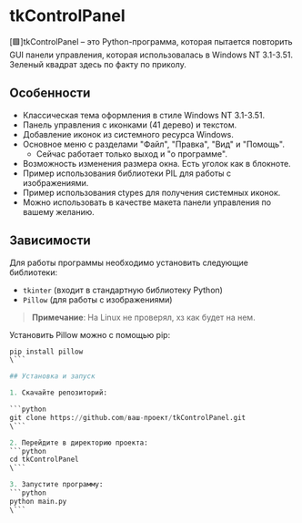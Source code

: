 # tkControlPanel

[🟩]tkControlPanel – это Python-программа, которая пытается повторить GUI панели управления, которая использовалась в Windows NT 3.1-3.51.  
Зеленый квадрат здесь по факту по приколу.

## Особенности

- Классическая тема оформления в стиле Windows NT 3.1-3.51.
- Панель управления с иконками (41 дерево) и текстом.
- Добавление иконок из системного ресурса Windows.
- Основное меню с разделами "Файл", "Правка", "Вид" и "Помощь". 
  - Сейчас работает только выход и "о программе".
- Возможность изменения размера окна. Есть уголок как в блокноте.
- Пример использования библиотеки PIL для работы с изображениями.
- Пример использования ctypes для получения системных иконок.
- Можно использовать в качестве макета панели управления по вашему желанию.

## Зависимости

Для работы программы необходимо установить следующие библиотеки:

- `tkinter` (входит в стандартную библиотеку Python)
- `Pillow` (для работы с изображениями)

> **Примечание**: На Linux не проверял, хз как будет на нем.

Установить Pillow можно с помощью pip:

```python
pip install pillow
\```

## Установка и запуск

1. Скачайте репозиторий:

```python
git clone https://github.com/ваш-проект/tkControlPanel.git
\```

2. Перейдите в директорию проекта:
```python
cd tkControlPanel
\```

3. Запустите программу:
```python
python main.py
\```

